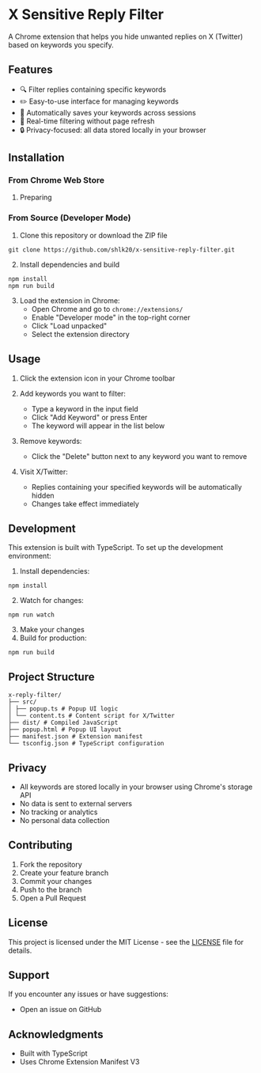 # X Sensitive Reply Filter

A Chrome extension that helps you hide unwanted replies on X (Twitter) based on keywords you specify.

## Features

- 🔍 Filter replies containing specific keywords
- ✏️ Easy-to-use interface for managing keywords
- 💾 Automatically saves your keywords across sessions
- 🔄 Real-time filtering without page refresh
- 🔒 Privacy-focused: all data stored locally in your browser

## Installation

### From Chrome Web Store
1. Preparing

### From Source (Developer Mode)
1. Clone this repository or download the ZIP file
```
git clone https://github.com/shlk20/x-sensitive-reply-filter.git
```
2. Install dependencies and build
```
npm install
npm run build
```
3. Load the extension in Chrome:
   - Open Chrome and go to `chrome://extensions/`
   - Enable "Developer mode" in the top-right corner
   - Click "Load unpacked"
   - Select the extension directory

## Usage

1. Click the extension icon in your Chrome toolbar
2. Add keywords you want to filter:
   - Type a keyword in the input field
   - Click "Add Keyword" or press Enter
   - The keyword will appear in the list below

3. Remove keywords:
   - Click the "Delete" button next to any keyword you want to remove

4. Visit X/Twitter:
   - Replies containing your specified keywords will be automatically hidden
   - Changes take effect immediately

## Development

This extension is built with TypeScript. To set up the development environment:

1. Install dependencies:
```
npm install
```
2. Watch for changes:
```
npm run watch
```
3. Make your changes
4. Build for production:
```
npm run build
```
## Project Structure
```
x-reply-filter/
├── src/
│ ├── popup.ts # Popup UI logic
│ └── content.ts # Content script for X/Twitter
├── dist/ # Compiled JavaScript
├── popup.html # Popup UI layout
├── manifest.json # Extension manifest
└── tsconfig.json # TypeScript configuration
```
## Privacy

- All keywords are stored locally in your browser using Chrome's storage API
- No data is sent to external servers
- No tracking or analytics
- No personal data collection

## Contributing

1. Fork the repository
2. Create your feature branch
3. Commit your changes
4. Push to the branch
5. Open a Pull Request

## License

This project is licensed under the MIT License - see the [LICENSE](LICENSE) file for details.

## Support

If you encounter any issues or have suggestions:
- Open an issue on GitHub

## Acknowledgments

- Built with TypeScript
- Uses Chrome Extension Manifest V3
